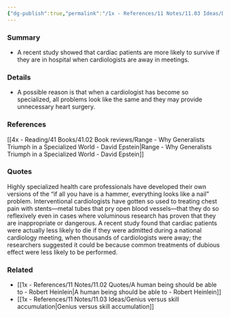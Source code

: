 ```yaml
---
{"dg-publish":true,"permalink":"/1x - References/11 Notes/11.03 Ideas/Downsides of specialization - You are less likely to die of heart surgery when cardiologists are away/","title":"Downsides of specialization - You are less likely to die of heart surgery when cardiologists are away","noteIcon":"","created":"2024-01-20T21:08:11.000+03:00","updated":"2024-02-14T20:18:33.158+03:00"}
---
```



### Summary
- A recent study showed that cardiac patients are more likely to survive if they are in hospital when cardiologists are away in meetings.

### Details
- A possible reason is that when a cardiologist has become so specialized, all problems look like the same and they may provide unnecessary heart surgery.

### References
[[4x - Reading/41 Books/41.02 Book reviews/Range - Why Generalists Triumph in a Specialized World - David Epstein\|Range - Why Generalists Triumph in a Specialized World - David Epstein]]

### Quotes
Highly specialized health care professionals have developed their own versions of the “if all you have is a hammer, everything looks like a nail” problem. Interventional cardiologists have gotten so used to treating chest pain with stents—metal tubes that pry open blood vessels—that they do so reflexively even in cases where voluminous research has proven that they are inappropriate or dangerous. A recent study found that cardiac patients were actually less likely to die if they were admitted during a national cardiology meeting, when thousands of cardiologists were away; the researchers suggested it could be because common treatments of dubious effect were less likely to be performed.

### Related
- [[1x - References/11 Notes/11.02 Quotes/A human being should be able to - Robert Heinlein\|A human being should be able to - Robert Heinlein]]
- [[1x - References/11 Notes/11.03 Ideas/Genius versus skill accumulation\|Genius versus skill accumulation]]